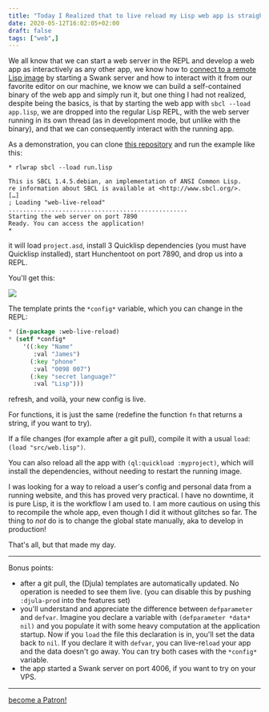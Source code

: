 ```yaml
---
title: "Today I Realized that to live reload my Lisp web app is straightforward and so convenient"
date: 2020-05-12T16:02:05+02:00
draft: false
tags: ["web",]
---
```


We all know that we can start a web server in the REPL and develop a
web app as interactively as any other app, we know how to [connect to
a remote Lisp
image](https://lispcookbook.github.io/cl-cookbook/debugging.html#remote-debugging)
by starting a Swank server and how to interact with it from our
favorite editor on our machine, we know we can build a self-contained
binary of the web app and simply run it, but one thing I had not
realized, despite being the basics, is that by starting the web app
with `sbcl --load app.lisp`, we are dropped into the regular Lisp
REPL, with the web server running in its own thread (as in development
mode, but unlike with the binary), and that we can consequently interact with the running app.

As a demonstration, you can clone [this repository](https://github.com/vindarel/lisp-web-live-reload-example) and run the example like this:

```
* rlwrap sbcl --load run.lisp

This is SBCL 1.4.5.debian, an implementation of ANSI Common Lisp.
re information about SBCL is available at <http://www.sbcl.org/>.
[…]
; Loading "web-live-reload"
..................................................
Starting the web server on port 7890
Ready. You can access the application!
*
```

it will load `project.asd`, install 3 Quicklisp dependencies (you must
have Quicklisp installed), start Hunchentoot on port 7890, and drop us
into a REPL.

You'll get this:

<img src="https://raw.githubusercontent.com/vindarel/lisp-web-live-reload-example/master/start.png" style="max-width: 1200px"/>

The template prints the `*config*` variable, which you can change in the REPL:

~~~lisp
* (in-package :web-live-reload)
* (setf *config*
    '((:key "Name"
       :val "James")
      (:key "phone"
       :val "0098 007")
      (:key "secret language?"
       :val "Lisp")))
  ~~~

refresh, and voilà, your new config is live.

For functions, it is just the same (redefine the function `fn` that
returns a string, if you want to try).

If a file changes (for example after a git pull), compile it with a
usual `load`: `(load "src/web.lisp")`.

You can also reload all the app with `(ql:quickload :myproject)`,
which will install the dependencies, without needing to restart the
running image.

I was looking for a way to reload a user's config and personal data
from a running website, and this has proved very practical. I have no
downtime, it is pure Lisp, it is the workflow I am used to. I am more
cautious on using this to recompile the whole app, even though I did
it without glitches so far. The thing to *not* do is to change the
global state manually, aka to develop in production!

That's all, but that made my day.

---

Bonus points:

- after a git pull, the (Djula) templates are automatically
  updated. No operation is needed to see them live. (you can disable
  this by pushing `:djula-prod` into the features set)
- you'll understand and appreciate the difference between
  `defparameter` and `defvar`. Imagine you declare a variable with
  `(defparameter *data* nil)` and you populate it with some heavy
  computation at the application startup. Now if you `load` the file
  this declaration is in, you'll set the data back to `nil`. If you
  declare it with `defvar`, you can live-re`load` your app and the
  data doesn't go away. You can try both cases with the `*config*`
  variable.
- the app started a Swank server on port 4006, if you want to try on your VPS.

---

<a href="https://www.patreon.com/bePatron?u=35783903" data-patreon-widget-type="become-patron-button">become a Patron!</a><script async src="https://c6.patreon.com/becomePatronButton.bundle.js"></script>